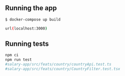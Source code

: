 ## Running the app

```bash
$ docker-compose up build

url(localhost:3000)
```

## Running tests
```bash
npm ci
npm run test
#salary-app/src/feats/country/countryApi.test.ts
#salary-app/src/feats/country/CountryFilter.test.tsx
```